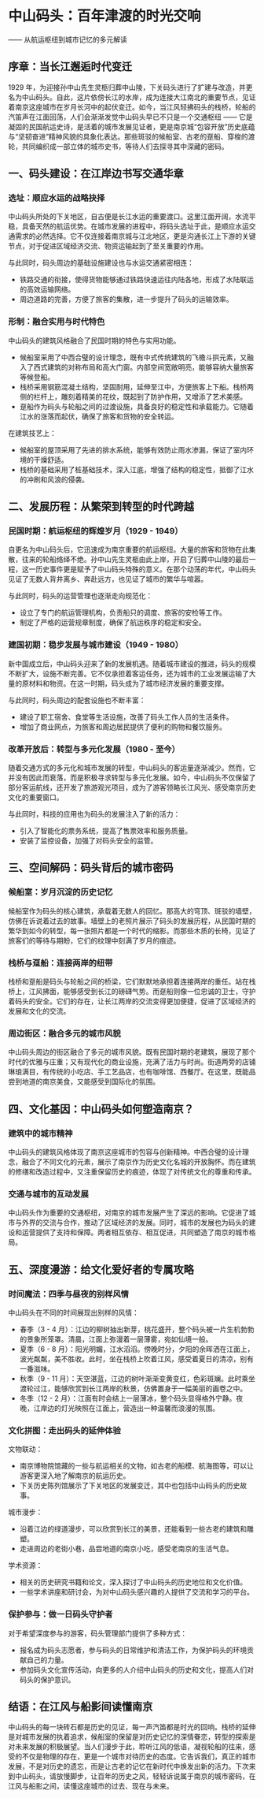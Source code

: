 # 中山码头：百年津渡的时光交响

—— 从航运枢纽到城市记忆的多元解读

## 序章：当长江邂逅时代变迁

1929 年，为迎接孙中山先生灵柩归葬中山陵，下关码头进行了扩建与改造，并更名为中山码头。自此，这片依傍长江的水岸，成为连接大江南北的重要节点，见证着南京这座城市在岁月长河中的起伏变迁。如今，当江风轻拂码头的栈桥，轮船的汽笛声在江面回荡，人们会渐渐发觉中山码头早已不只是一个交通枢纽 —— 它是凝固的民国航运史诗，是活着的城市发展见证者，更是南京城“包容开放”历史底蕴与“坚韧奋进”精神风貌的具象化表达。那些斑驳的候船室、古老的趸船、穿梭的渡轮，共同编织成一部立体的城市史书，等待人们去探寻其中深藏的密码。

## 一、码头建设：在江岸边书写交通华章

### 选址：顺应水运的战略抉择

中山码头所处的下关地区，自古便是长江水运的重要渡口。这里江面开阔，水流平稳，具备天然的航运优势。在城市发展的进程中，将码头选址于此，是顺应水运交通需求的必然选择。它不仅连接着南京城与江北地区，更是沟通长江上下游的关键节点，对于促进区域经济交流、物资运输起到了至关重要的作用。

与此同时，码头周边的基础设施建设也与水运交通紧密相连：

- 铁路交通的衔接，使得货物能够通过铁路快速运往内陆各地，形成了水陆联运的高效运输网络。
- 周边道路的完善，方便了旅客的集散，进一步提升了码头的运输效率。

### 形制：融合实用与时代特色

中山码头的建筑风格融合了民国时期的特色与实用功能。

- 候船室采用了中西合璧的设计理念，既有中式传统建筑的飞檐斗拱元素，又融入了西式建筑的对称布局和高大门窗。内部空间宽敞明亮，能够容纳大量旅客等候登船。
- 栈桥采用钢筋混凝土结构，坚固耐用，延伸至江中，方便旅客上下船。栈桥两侧的栏杆上，雕刻着精美的花纹，既起到了防护作用，又增添了艺术美感。
- 趸船作为码头与轮船之间的过渡设施，具备良好的稳定性和承载能力。它随着江水的涨落而起伏，确保了旅客和货物的安全转运。

在建筑技艺上：

- 候船室的屋顶采用了先进的排水系统，能够有效防止雨水渗漏，保证了室内环境的干燥舒适。
- 栈桥的基础采用了桩基础技术，深入江底，增强了结构的稳定性，抵御了江水的冲刷和风浪的侵袭。

## 二、发展历程：从繁荣到转型的时代跨越

### 民国时期：航运枢纽的辉煌岁月（1929 - 1949）

自更名为中山码头后，它迅速成为南京重要的航运枢纽。大量的旅客和货物在此集散，往来的轮船络绎不绝。孙中山先生灵柩由此上岸，开启了归葬中山陵的最后一程，这一历史事件更是赋予了中山码头特殊的意义。在那个动荡的年代，中山码头见证了无数人背井离乡、奔赴远方，也见证了城市的繁华与喧嚣。

与此同时，码头的运营管理也逐渐走向规范化：

- 设立了专门的航运管理机构，负责船只的调度、旅客的安检等工作。
- 制定了严格的运营规章制度，确保了航运秩序的稳定和安全。

### 建国初期：稳步发展与城市建设（1949 - 1980）

新中国成立后，中山码头迎来了新的发展机遇。随着城市建设的推进，码头的规模不断扩大，设施不断完善。它不仅承担着客运任务，还为城市的工业发展运输了大量的原材料和物资。在这一时期，码头成为了城市经济发展的重要支撑。

与此同时，码头周边的配套设施也不断丰富：

- 建设了职工宿舍、食堂等生活设施，改善了码头工作人员的生活条件。
- 增加了商业网点，为旅客和周边居民提供了便利的购物和餐饮服务。

### 改革开放后：转型与多元化发展（1980 - 至今）

随着交通方式的多元化和城市发展的转型，中山码头的客运量逐渐减少。然而，它并没有因此而衰落，而是积极寻求转型与多元化发展。如今，中山码头不仅保留了部分客运航线，还开发了旅游观光项目，成为了游客领略长江风光、感受南京历史文化的重要窗口。

与此同时，科技的应用也为码头的发展注入了新的活力：

- 引入了智能化的票务系统，提高了售票效率和服务质量。
- 安装了监控设备，加强了对码头安全的监管。

## 三、空间解码：码头背后的城市密码

### 候船室：岁月沉淀的历史记忆

候船室作为码头的核心建筑，承载着无数人的回忆。那高大的穹顶、斑驳的墙壁，仿佛在诉说着过去的故事。墙壁上的老照片展示了码头的发展历程，从民国时期的繁华到如今的转型，每一张照片都是一个时代的缩影。而那些木质的长椅，见证了旅客们的等待与期盼，它们的纹理中刻满了岁月的痕迹。

### 栈桥与趸船：连接两岸的纽带

栈桥和趸船是码头与轮船之间的桥梁，它们默默地承担着连接两岸的重任。站在栈桥上，江风拂面，能够感受到长江的磅礴气势。而趸船则像一位忠诚的卫士，守护着码头的安全。它们的存在，让长江两岸的交流变得更加便捷，促进了区域经济的发展和文化的交流。

### 周边街区：融合多元的城市风貌

中山码头周边的街区融合了多元的城市风貌。既有民国时期的老建筑，展现了那个时代的优雅与庄重；又有现代化的商业设施，充满了活力与时尚。街道两旁的店铺琳琅满目，有传统的小吃店、手工艺品店，也有咖啡馆、西餐厅。在这里，既能品尝到地道的南京美食，又能感受到国际化的氛围。

## 四、文化基因：中山码头如何塑造南京？

### 建筑中的城市精神

中山码头的建筑风格体现了南京这座城市的包容与创新精神。中西合璧的设计理念，融合了不同文化的元素，展示了南京作为历史文化名城的开放胸怀。而在建筑的修缮和改造过程中，又注重保留历史的痕迹，体现了对传统文化的尊重和传承。

### 交通与城市的互动发展

中山码头作为重要的交通枢纽，对南京的城市发展产生了深远的影响。它促进了城市与外界的交流与合作，推动了区域经济的发展。同时，城市的发展也为码头的建设和运营提供了支持和保障。两者相互依存、相互促进，共同塑造了南京的城市格局。

## 五、深度漫游：给文化爱好者的专属攻略

### 时间魔法：四季与昼夜的别样风情

中山码头在不同的时间展现出别样的风情：

- 春季（3 - 4 月）：江边的柳树抽出新芽，桃花盛开，整个码头被一片生机勃勃的景象所笼罩。清晨，江面上弥漫着一层薄雾，宛如仙境一般。
- 夏季（6 - 8 月）：阳光明媚，江水滔滔。傍晚时分，夕阳的余晖洒在江面上，波光粼粼，美不胜收。此时，坐在栈桥上吹着江风，感受着夏日的清凉，别有一番滋味。
- 秋季（9 - 11 月）：天空湛蓝，江边的树叶渐渐变黄变红，色彩斑斓。此时乘坐渡轮过江，能够欣赏到长江两岸的秋景，仿佛置身于一幅美丽的画卷之中。
- 冬季（12 - 2 月）：江面有时会结上一层薄冰，整个码头显得格外宁静。夜晚，江岸边的灯光映照在江面上，营造出一种温馨而浪漫的氛围。

### 文化拼图：走出码头的延伸体验

文物联动：

- 南京博物院馆藏的一些与航运相关的文物，如古老的船模、航海图等，可以让游客更深入地了解南京的航运历史。
- 下关历史陈列馆展示了下关地区的发展变迁，其中也包括中山码头的历史故事。

城市漫步：

- 沿着江边的绿道漫步，可以欣赏到长江的美景，还能看到一些古老的建筑和雕塑。
- 走进周边的老街小巷，品尝地道的南京小吃，感受老南京的生活气息。

学术资源：

- 相关的历史研究书籍和论文，深入探讨了中山码头的历史地位和文化价值。
- 一些学术讲座和研讨会，为对中山码头感兴趣的人提供了交流和学习的平台。

### 保护参与：做一日码头守护者

对于希望深度参与的游客，码头管理部门提供了多种方式：

- 报名成为码头志愿者，参与码头的日常维护和清洁工作，为保护码头的环境贡献自己的力量。
- 参加码头文化宣传活动，向更多的人介绍中山码头的历史和文化，提高人们对码头的保护意识。

## 结语：在江风与船影间读懂南京

中山码头的每一块砖石都是历史的见证，每一声汽笛都是时光的回响。栈桥的延伸是对城市发展的执着追求，候船室的保留是对历史记忆的深情眷恋，转型的探索是对未来发展的积极展望。当人们漫步于此，聆听江风的低语，凝视轮船的往来，感受的不仅是物理的存在，更是一个城市对待历史的态度。它告诉我们，真正的城市发展，不是对历史的遗忘，而是让古老的记忆在新时代中焕发出新的活力。下次来到中山码头，请放慢脚步，让百年的历史之风，轻轻诉说属于南京的城市密码，在江风与船影之间，读懂这座城市的过去、现在与未来。
